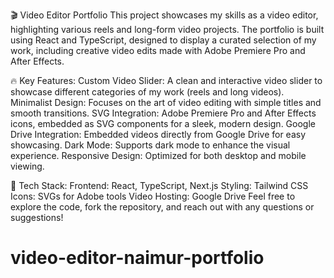 🎬 Video Editor Portfolio
This project showcases my skills as a video editor, highlighting various reels and long-form video projects. The portfolio is built using React and TypeScript, designed to display a curated selection of my work, including creative video edits made with Adobe Premiere Pro and After Effects.

🔥 Key Features:
Custom Video Slider: A clean and interactive video slider to showcase different categories of my work (reels and long videos).
Minimalist Design: Focuses on the art of video editing with simple titles and smooth transitions.
SVG Integration: Adobe Premiere Pro and After Effects icons, embedded as SVG components for a sleek, modern design.
Google Drive Integration: Embedded videos directly from Google Drive for easy showcasing.
Dark Mode: Supports dark mode to enhance the visual experience.
Responsive Design: Optimized for both desktop and mobile viewing.

🚀 Tech Stack:
Frontend: React, TypeScript, Next.js
Styling: Tailwind CSS
Icons: SVGs for Adobe tools
Video Hosting: Google Drive
Feel free to explore the code, fork the repository, and reach out with any questions or suggestions!

# video-editor-naimur-portfolio

